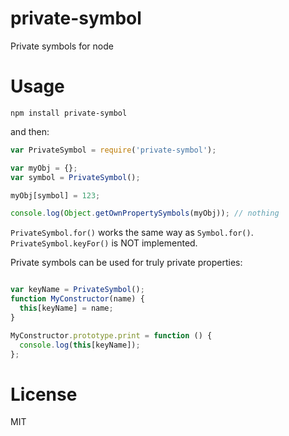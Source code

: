 # private-symbol

Private symbols for node

# Usage

```
npm install private-symbol
```

and then:

```javascript
var PrivateSymbol = require('private-symbol');

var myObj = {};
var symbol = PrivateSymbol();

myObj[symbol] = 123;

console.log(Object.getOwnPropertySymbols(myObj)); // nothing

```

`PrivateSymbol.for()` works the same way as `Symbol.for()`.
`PrivateSymbol.keyFor()` is NOT implemented.

Private symbols can be used for truly private properties:

```javascript

var keyName = PrivateSymbol();
function MyConstructor(name) {
  this[keyName] = name;
}

MyConstructor.prototype.print = function () {
  console.log(this[keyName]);
};


```

# License

MIT
